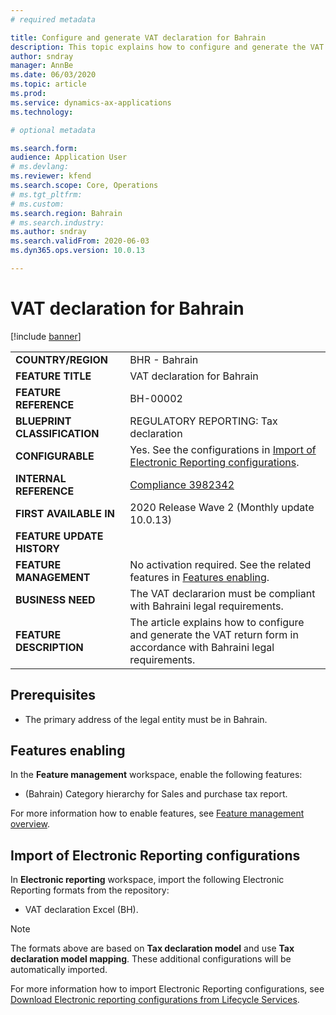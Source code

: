 ```yaml
---
# required metadata

title: Configure and generate VAT declaration for Bahrain
description: This topic explains how to configure and generate the VAT return form for Bahrain.
author: sndray
manager: AnnBe
ms.date: 06/03/2020
ms.topic: article
ms.prod: 
ms.service: dynamics-ax-applications
ms.technology: 

# optional metadata

ms.search.form: 
audience: Application User
# ms.devlang: 
ms.reviewer: kfend
ms.search.scope: Core, Operations
# ms.tgt_pltfrm: 
# ms.custom: 
ms.search.region: Bahrain
# ms.search.industry: 
ms.author: sndray
ms.search.validFrom: 2020-06-03
ms.dyn365.ops.version: 10.0.13

---
```


# VAT declaration for Bahrain

[!include [banner](../includes/banner.md)]

|                     |  |
|------------------------------|-------------------|
| **COUNTRY/REGION**          | BHR - Bahrain|
| **FEATURE TITLE** | VAT declaration for Bahrain |
| **FEATURE REFERENCE**                | BH-00002|
| **BLUEPRINT CLASSIFICATION**                | REGULATORY REPORTING: Tax declaration|
| **CONFIGURABLE**                | Yes. See the configurations in [Import of Electronic Reporting configurations](#ERConfigs).|
| **INTERNAL REFERENCE**                | [Compliance 3982342](https://vstsmbs.visualstudio.com/Compliance/_queries/edit/3982342)|
| **FIRST AVAILABLE IN**                | 2020 Release Wave 2 (Monthly update 10.0.13)|
| **FEATURE UPDATE HISTORY**                |  |
| **FEATURE MANAGEMENT**                | No activation required. See the related features in [Features enabling](#Features).|
| **BUSINESS NEED**                | The VAT declararion must be compliant with Bahraini legal requirements.|
| **FEATURE DESCRIPTION**                | The article explains how to configure and generate the VAT return form in accordance with Bahraini legal requirements.|


## Prerequisites

- The primary address of the legal entity must be in Bahrain.

## <a name="Features"></a>Features enabling

In the **Feature management** workspace, enable the following features:
- (Bahrain) Category hierarchy for Sales and purchase tax report.

For more information how to enable features, see [Feature management overview](../../fin-and-ops/get-started/feature-management/feature-management-overview.md).

## <a name="ERConfigs"></a>Import of Electronic Reporting configurations
In **Electronic reporting** workspace, import the following Electronic Reporting formats from the repository:
 - VAT declaration Excel (BH).

> [!NOTE]
> The formats above are based on **Tax declaration model** and use **Tax declaration model mapping**. These additional configurations will be automatically imported.

For more information how to import Electronic Reporting configurations, see [Download Electronic reporting configurations from Lifecycle Services](../../dev-itpro/analytics/download-electronic-reporting-configuration-lcs.md).



